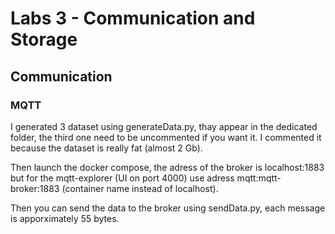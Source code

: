 # Labs 3 - Communication and Storage

## Communication

### MQTT

I generated 3 dataset using generateData.py, thay appear in the dedicated folder, the third one need to be uncommented if you want it. I commented it because the dataset is really fat (almost 2 Gb).

Then launch the docker compose, the adress of the broker is localhost:1883 but for the mqtt-explorer (UI on port 4000) use adress mqtt:mqtt-broker:1883 (container name instead of localhost).

Then you can send the data to the broker using sendData.py, each message is apporximately 55 bytes.